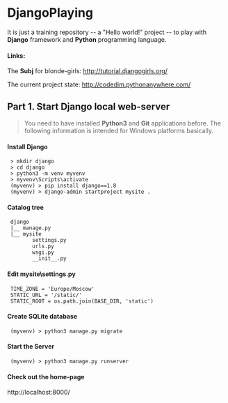 # DjangoPlaying

It is just a training repository -- a "Hello world!" project -- to play with 
**Django** framework and **Python** programming language.

#### Links:

 The **Subj** for blonde-girls:  http://tutorial.djangogirls.org/

 The current project state:    http://codedim.pythonanywhere.com/


## Part 1. Start Django local web-server

> You need to have installed **Python3** and **Git** applications before.
> The following information is intended for Windows platforms basically.


#### Install Django

```
 > mkdir django
 > cd django
 > python3 -m venv myvenv
 > myvenv\Scripts\activate
 (myvenv) > pip install django==1.8
 (myvenv) > django-admin startproject mysite .
```

#### Catalog tree

```
 django
 |__ manage.py
 |__ mysite
        settings.py
        urls.py
        wsgi.py
        __init__.py
```

#### Edit mysite\settings.py

```
 TIME_ZONE = 'Europe/Moscow'
 STATIC_URL = '/static/'
 STATIC_ROOT = os.path.join(BASE_DIR, 'static')
```

#### Create SQLite database

```
 (myvenv) > python3 manage.py migrate
```

#### Start the Server

```
 (myvenv) > python3 manage.py runserver
```

#### Check out the home-page

 http://localhost:8000/


